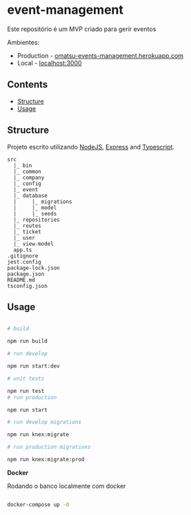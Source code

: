 # event-management
Este repositório é um MVP criado para gerir eventos


Ambientes:

- Production - [omatsu-events-management.herokuapp.com](https://omatsu-events-management.herokuapp.com)
- Local - [localhost:3000](http://localhost:3000/)


## Contents

- [Structure](#structure)
- [Usage](#usage)

## Structure

Projeto escrito utilizando [NodeJS](https://nodejs.org/en/), [Express](https://expressjs.com/) and [Typescript](https://www.typescriptlang.org/).

```
src
  |_ bin
  |_ common
  |_ company
  |_ config
  |_ event
  |_ database
  |     |_ migrations
  |     |_ model
  |     |_ seeds
  |_ repositories
  |_ routes
  |_ ticket
  |_ user
  |_ view-model
  app.ts
.gitignore
jest.config
package-lock.json
package.json
README.md
tsconfig.json
```

## Usage

```bash

# build

npm run build

# run develop

npm run start:dev

# unit tests

npm run test
# run production

npm run start

# run develop migrations

npm run knex:migrate

# run production migrations

npm run knex:migrate:prod


```

**Docker**

Rodando o banco localmente com docker

```bash

docker-compose up -d

```
